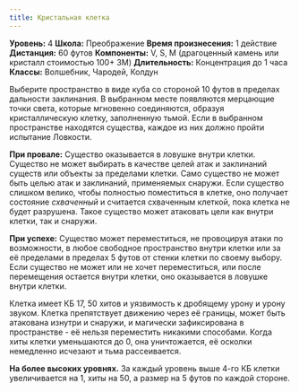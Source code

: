 ```yaml
---
title: Кристальная клетка
---
```


**Уровень:** 4
**Школа:** Преображение
**Время произнесения:** 1 действие
**Дистанция:** 60 футов
**Компоненты:** V, S, M (драгоценный камень или кристалл стоимостью 100+ ЗМ)
**Длительность:** Концентрация до 1 часа
**Классы:** Волшебник, Чародей, Колдун

Выберите пространство в виде куба со стороной 10 футов в пределах дальности заклинания. В выбранном месте появляются мерцающие точки света, которые мгновенно соединяются, образуя кристаллическую клетку, заполненную тьмой. Если в выбранном пространстве находятся существа, каждое из них должно пройти испытание Ловкости.

**При провале:** Существо оказывается в ловушке внутри клетки. Существо не может выбирать в качестве целей атак и заклинаний существ или объекты за пределами клетки. Само существо не может быть целью атак и заклинаний, применяемых снаружи. Если существо слишком велико, чтобы полностью поместиться в клетке, оно получает состояние _схваченный_ и считается схваченным клеткой, пока клетка не будет разрушена. Такое существо может атаковать цели как внутри клетки, так и снаружи.

**При успехе:** Существо может переместиться, не провоцируя атаки по возможности, в любое свободное пространство внутри клетки или за её пределами в пределах 5 футов от стенки клетки по своему выбору. Если существо не может или не хочет переместиться, или после перемещения остается внутри клетки, оно оказывается в ловушке внутри клетки.

Клетка имеет КБ 17, 50 хитов и уязвимость к дробящему урону и урону звуком. Клетка препятствует движению через её границы, может быть атакована изнутри и снаружи, и магически зафиксирована в пространстве - её нельзя переместить никакими способами. Когда хиты клетки уменьшаются до 0, она уничтожается, её осколки немедленно исчезают и тьма рассеивается.

**На более высоких уровнях.** За каждый уровень выше 4-го КБ клетки увеличивается на 1, хиты на 50, а размер на 5 футов по каждой стороне.
